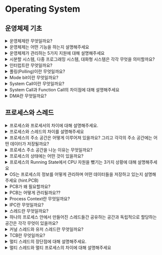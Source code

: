 # Operating System

## 운영체제 기초
<details>
<summary>운영체제란 무엇일까요?</summary>

<hr>

**운영 체제(OS, Operating System)** 란 컴퓨터 시스템의 자원을 효율적으로 관리하며 사용자가 컴퓨터를 편리하고 효과적으로 사용할 수 있는 환경을 제공하는 여러 프로그램들의 모임이다. 그리고 응용 프로그램과 하드웨어 간의 인터페이스로서 다른 응용 프로그램이 유용한 작업을 할 수 있도록 환경을 제공해준다.

넓은 의미에서는 커널 뿐만 아니라 시스템을 위한 유틸리티를 포함하는 개념을 갖고 있으며 좁은 의미에서는 메모리에 올라가있는 커널을 의미한다.

> 커널이란?
>
> - 전체 운영체제 코드 중 메모리에 올라가있는 부분을 커널이라고 한다.

<hr>
</details>

<details>
<summary>운영체제는 어떤 기능을 하는지 설명해주세요</summary>

<hr>

- CPU 스케줄링
- 메모리 관리
- 파일 관리
- 입출력 관리
- 프로세스 관리
- 네트워킹
- 보호
    - 시스템의 오류를 검사하고 복구합니다.
    - 자원 보호 기능을 제공합니다.

<hr>
</details>

<details>
<summary>운영체제가 관리하는 5가지 지원에 대해 설명해주세요</summary>

<hr>

**프로세스 관리**

- 프로세스의 스케줄링과 동기화 관리를 담당한다.
- 프로세스의 생성과 제거, 시작과 정지, 메시지 전달 등의 기능을 담당한다.

**저장장치 관리**

저장장치에는 1차 저장장치인 메인 메모리와 2차 저장장치인 하드디스크, NAND등이 있다. 운영체제는 이러한 저장장치를 관리하며 프로세스에게 메모리 할당 및 회수, 파일 생성과 삭제, 변경, 유지 등의 관리를 한다.

- 1차 저장장치 (Main Memory)
    - 프로세스에 할당하는 메모리
    - 영역의 할당과 해제각 메모리 영역 간의 침범 방지
    - 메인 메모리의 효율적 활용을 위한 가상 메모리 기능
- 2차 저장장치(HDD, NAND Flash Memory 등)
    - 파일 형식의 데이터 저장
    - 이런 파일 데이터 관리를 위한 파일 시스템을 OS에서 관리
    - `FAT, NTFS, EXT2, JFS, XFS` 등 많은 파일 시스템들이 개발되어 사용 중

**네트워킹**

TCP/IP기반의 인터넷에 연결하거나 응용 프로그램이 네트워크를 사용하면 OS에서 네트워크 프로토콜을 지원해야한다. 이처럼 OS는 응용 프로그램과 하드웨어 사이의 인터페이스 역하을 하며 하드웨어를 소프트웨어적으로 제어 및 관리를 하는 것을 알 수 있다.

**주변장치 관리**

- 입출력 장치의 스케줄링 및 전반적인 관리를 담당한다.
- 디바이스 드라이버를 OS가 관리하여 여러 하드웨어를 사용할 수 있게 해준다.

**사용자 관리**

사용자별 계정을 관리할 수 있는 사용자 관리 기능을 제공한다.

<hr>
</details>

<details>
<summary>시분할 시스템, 다중 프로그래밍 시스템, 대화형 시스템은 각각 무엇을 의미할까요?</summary>

<hr>

- CPU 작업시간을 여러 프로그램이 나누어 쓰는 시스템을 **시분할 시스템(time sharing system)**이라고 부른다.
- 메모리 공간을 분할해 여러 프로그램들을 동시에 메모리에 올려서 처리하는 시스템을 **다중 프로그래밍 시스템(multi-programming system)**이라고 한다.
- 사용자 관점에서 각 프로그램에 대한 키보드 입력의 결과를 곧바로 화면에 보여주는 것과 같은 시스템을 **대화형 시스템(interactive system)**이라고 한다.

→ 세 시스템 모두 여러 프로그램이 하나의 컴퓨터에서 동시에 실행되는 다중작업용 운영체제에 속한다.

<hr>
</details>

<details>
<summary>인터럽트란 무엇일까요?</summary>

<hr>

CPU가 프로그램을 실행하고 있는중 예기치 않은 상황이나 지금보다 먼저 수행해야하는 일이  발생한 경우 현재 실행 중인 작업을 즉시 중단하고, 발생된 상황에 대한 우선 처리가 필요함을 CPU에게 알리는 것을 의미한다.

- 하드웨어적으로 시그널을 확인하는 방식이다.
- 인터럽트 발생시에만 처리를 하여 시스템 부하가 적다.

이러한 인터럽트는 크게 하드웨어 인터럽트와 소프트웨어 인터럽트로 나뉘게 된다.

### 하드웨어 인터럽트

각각의 Hardware I/O device에서 발생한 인터럽트를 하드웨어 인터럽트라고 한다.

- 종류
  - 입출력 인터럽트 (I/O interrupt) - 입출력 작업의 종료나 입출력 오류에 의해 CPU의 기능이 요청됨
  - 정전,전원 이상 인터럽트(Power fail interrupt) - 전원 공급의 이상
  - 기계 착오 인터럽트(Machine check interrupt) - CPU의 기능적인 오류
  - 외부 신호 인터럽트(External interrupt) - I/O 장치가 아닌 오퍼레이터나 타이머에 의해 의도적으로 프로그램이 중단된 경우

### 소프트웨어 인터럽트 (= trap)

- CPU 내부에서 자신이 실행한 명령이나 CPU의 명령 실행에 관련된 모듈이 발생하는 경우 발생한다.
- 프로그램의 오류에 의해 생기거나 System call을 호출할 때 발생한다.
- 종류
  - **System call**: 애플리케이션이 kernel의 함수를 실행하기 위해 system call을 발생시킨다.
  - Exception
    - divide by zero, overflow/underflow, etc..

### 인터럽트 실행 과정

![Untitled](img/os/interrupt.png)

- Device controller는 요청한 작업이 끝나면 interrupt를 발생시켜 interrupt request line에 쌓아 둔다.
- CPU는 각각의 instruction이 끝날 때마다 interrupt line이 setting됐는지 확인을 하고 setting됐으면 CPU는 instruction의 수행을 멈추고 interrupt handler를 통해 interrupt를 처리한다.
- Interrupt가 발생하면 CPU는 interrupt vector로 실행을 전송한다. Interrupt vector는 interrupt service routine의 address를 알고 있어 해당 address를 알려주고 CPU는 해당 service routine을 실행시킨다. 실행이 끝나면 작업을 마친 프로세스를 block 상태에서 ready상태로 변경하고 기존의 수행 중이던 process를 이어서 수행한다. (프로세스의 우선순위에 따라 인터럽트 처리를 마친 프로세스를 바로 실행할 수도 있다.)

### 📚 Reference
- [인터럽트(Interrupt)의 개념과 종류](https://raisonde.tistory.com/entry/%EC%9D%B8%ED%84%B0%EB%9F%BD%ED%8A%B8Interrupt%EC%9D%98-%EA%B0%9C%EB%85%90%EA%B3%BC-%EC%A2%85%EB%A5%98)
- [[OS] Interrupt 인터럽트란?](https://doh-an.tistory.com/31)

<hr>
</details>

<details>
<summary>폴링(Polling)이란 무엇일까요?</summary>

<hr>

- 인터럽트와 같게 CPU가 다른 프로세스를 실행하는 동안 디바이스로 부터 발생하는 이벤트들을 처리하는 방법 중 하나이다.
- 폴링 방식은 특정 주기마다 CPU가 디바이스들이 serving(이벤트 처리)이 필요한지 체크하여야해서 CPU 사이클의 낭비가 발생한다.
    - 폴링은 특정 주기마다 CPU가 디바이스를 poll할 때만 serving이 가능하다. 하지만 인터럽트는 언제든지 발생할 수 있다.
- 인터럽트와 다르게 소프트웨어적으로 시그널을 확인하는 방식이다.
- 장점으로는 구현이 쉽고 우선순위의 변경이 용이하다는 점이 있다.

> 인터럽트는 폴링 방식과 다르게 하드웨어로 지원을 받아야하는 제약이 있다. 하지만 폴링 방식보다 신속하게 대응하는 것이 가능하여 실시간 대응이 필요할 때 필수적인 기능이다. 즉, 인터럽트는 발생시기를 예측하기 힘든 경우 컨트롤러가 가장 빠르게 대응할 수 있는 방식이다.


### 📚 Reference
- [Interrupt와 polling의 차이](https://seonggyu.tistory.com/26)

<hr>
</details>

<details>
<summary>Mode bit이란 무엇일까요?</summary>

<hr>

- 사용자 장치의 잘못된 수행으로 다른 프로그램 및 운영체제에 피해가 가지 않도록 하기 위한 Mode bit이라는 보호장치가 존재한다.
- Mode bit은 **하드웨어적**으로 두가지 모드의 operation을 지원한다.
  - 1이면 user mode (사용자 프로그램 수행)
  - 0이면 kernel mode (OS코드 수행)
- Privileged instruction은 파일을 다루거나 I/O에게 request를 하는 등 OS만 실행할 수 있는 instruction으로 kernel mode에서만 수행가능하다.
- 만약 user mode에서 실행하려고 하면 프로그램을 종료하고 software interrupt가 발생한다. User Program이 hardware에 접근하려면 system call을 통해 실행하여야 한다.

<hr>
</details>

<details>
<summary>System Call이란 무엇일까요?</summary>

<hr>

User program이 접근하지 못하는 OS만의 Privileged instruction을 실행하기 위해 OS에게 특정 일들을 수행해달라고 요청하는 것으로 Software interrupt이다. 이는 User program과 OS사이의 interface를 제공한다.

System call이 발생하면 mode bit을 0으로 변경하여 요청된 작업을 처리하고 다시 유저모드인 1로 변경하여 유저 프로세스가 수행되게 된다.

<hr>
</details>

<details>
<summary>System Call과 Function Call의 차이점에 대해 설명해주세요</summary>

<hr>

![Untitled](img/os/systemCall_vs_functionCall.png)

fuction call은 같은 process 내에서 process 내에 있는 function 을 불러서 수행하는 것이다. 반면에 System call은 OS의 도움을 받아 OS의 function을 불러서 수행하는 것이다.

<hr>
</details>

<details>
<summary>DMA란 무엇일까요?</summary>

<hr>

- 모든 메모리의 접근은 CPU에 의해 접근이 가능하여, 메모리의 접근을 위해서는 CPU에게 인터럽트를 발생시켜 부탁해야 했다. 이러한 구조는 모든 메모리 연산이 필요할 때마다 interrupt를 발생시키고, CPU는 인터럽트를 처리하기 위해 로컬버퍼와 메모리 사이에서 데이터를 옮기는 일까지 진행했다. 이러한 이유때문에 CPU의 효율성이 떨어지는 문제가 존재하였다. 비효율을 극복하기 위해 CPU이외에 메모리 접근이 가능한 장치가 있는데 이를 DMA(Direct Memory Access)라고 한다.
- DMA는 일종의 컨트롤러 장치로서, CPU가 입출력 장치들의 메모리 접근 요청에 의해 자주 인터럽트 당하는 것을 막아주는 역할을 한다.
- **DMA를 사용하면 로컬버퍼에서 메모리로 데이터를 읽어오는 작업을 CPU가 아닌 DMA가 대행하게 된다.** 덕분에 CPU가 인터럽트를 처리할 필요가 없다.
- DMA는 바이트단위가 아닌 블록 단위로 데이터를 메모리로 읽어온 후 CPU에게 인터럽트를 발생시켜 작업의 완료를 알린다.
  - CPU에 발생하는 인터럽트의 빈도를 줄여 CPU를 좀 더 효울적으로 관리할 수 있게 해준다.

<hr>
</details>

## 프로세스와 스레드
<details>
<summary>프로세스와 프로세서의 차이에 대해 설명해주세요.</summary>

<hr>

- 프로세스는 코드로 작성된 프로그램이 메모리에 적재되어 사용할 수 있는 상태가 된 것이다. 즉, 메모리 상에서 실행중인 프로그램을 프로세스라고 한다.
- 프로세서는 CPU를 의미한다.

<hr>
</details>

<details>
<summary>프로세스와 스레드의 차이를 설명해주세요</summary>

<hr>

- 프로세스는 메모리에 적재된 하나의 프로그램을 의미한다.
- 스레드는 CPU에서 동작하는 가장 작은 단위의 작업 단위이다.

> 프로세스는 운영체제로부터 자원을 할당받는 작업의 단위이고 스레드는 프로세스가 할당받은 자원을 이용하는 실행의 단위이다.

> 하나의 프로세스는 1개 이상의 여러 스레드가 들어갈 수 있으며 컨테이너는 스레드를 관리하는 컨테이너로 볼 수 있다.

<hr>
</details>

<details>
<summary>프로세스의 주소 공간은 어떻게 이루어져 있을까요? 그리고 각각의 주소 공간에는 어떤 데이터가 저장될까요?</summary>

<hr>

- **Text (Code)**: 코드 자체를 구성하는 메모리 영역
- **Data**:  전역변수, 정적 변수, 배열과 같은 static data (global variable)
  - 초기화된 데이터는 data 영역에 저장하며 초기화되지 않은 데이터는 bss 영역에 저장한다.
- **Stack**: 지역변수, 매개변수, 리턴 값과 같은 데이터를 저장하는 임시 메모리 영역이다. (local variable, function parameter, return address)
- **Heap**: run time 시점에 동적 할당되는 데이터들이 저장된다. (malloc, java object)

  > C에서 Pointer 변수 같은 경우 stack에는 데이터의 주소값들이 저장이 되고 heap에는 실제 값이 저장된다.

  > Java의 경우 객체 생성에서 비슷한 예시가 있다.
  >
  >
  > ![Untitled](img/os/process_stack_heap.png)
  >
  > int a,b는 local variable이어서 stack에 저장이 되고 class1 obj도 local variable이어서 stack에 저장이 되는데 object의 실제 내용은 heap에 저장이 되고 stack에서는 주소값을 갖고 있다. object는 생성이 되면 처음에는 stack에 주소값만 생성이 되고 실제로 할당이 되면 그때서야 heap이 생성되고 실제 데이터가 저장이 된다.

<hr>
</details>

<details>
<summary>프로세스 주소 공간을 나눈 이유는 무엇일까요?</summary>

<hr>

최대한 데이터를 공유하며 메모리 사용량을 줄이기 떄문이다.

Code와 같은 프로그램 자체의 정보는 같은 변함이 없는 같은 내용이기에 따로 관리를 하며 공유를 한다. 반면에 Stack, Data는 스택 구조의 특성과 전역 변수의 활용성을 위해서 나누게 되었다.

<hr>
</details>

<details>
<summary>프로세스의 상태에는 어떤 것이 있을까요?</summary>

<hr>

![Untitled](img/os/process_state.png)

- **New**: process가 생성중인 상태
- **Ready**: CPU를 사용하려고 기다리는 상태 (할당이 되면 바로 시행하려고 proces 가 메모리에 올라가 있다.)
- **Running**: CPU를 잡고 instruction을 수행중인 상태
- **Blocked(wait, sleep)**: CPU를 주어도 당장 instruction을 수행할 수 없는 상태, process 자신이 요청한 event (I/O, 공유하는 데이터 등)가 즉시 만족되지 않아 이를 기다리는 상태이다. 요청한 event가 수행을 마치면 interrupt를 발생시키고 blocked상태의 process를 ready queue에 옮겨준다.
- **Terminated**: 수행이 끝난 상태

<hr>
</details>

<details>
<summary>프로세스의 Running State에서 CPU 자원을 뺐기는 3가지 상황에 대해 설명해주세요</summary>

<hr>

1. Interrupt가 발생했을 때 (timer도 포함)
2. I/O request를 하기 위해 system call을 하여 waiting상태로 넘어가는 경우
3. Process의 수행이 끝나서 terminated로 되는 경우

<hr>
</details>

<details>
<summary>OS는 프로세스의 정보를 어떻게 관리하며 어떤 데이터들을 저장하고 있는지 설명해주세요 (hint.PCB)</summary>

<hr>
각각의 Process들은 OS의 관리를 받게 되는데 이때 OS는 process의 현재 정보들을 알기 위해 PCB(Process Control Block)를 사용한다.

PCB는 아래의 정보들을 저장하고 있다.

- Process **state**
- Process number: process id (**pid**)
- **Program counter** (PC) - next instruction address
- **CPU register** – contents of registers (in CPU)
- etc (Owner, CPU Usage, Memory Usage, Process Priority, I/O status information)

<hr>
</details>

<details>
<summary>PCB가 왜 필요할까요?</summary>

<hr>

CPU core는 하나의 프로세스가 사용하지 않고 여러 프로세스가 공유해서 사용한다. 이때 프로세스의 교체(Context switching)이 발생할 때마다 실행중인 CPU에 올라간 프로세스의 정보를 변경해야하고, 프로세스들은 추후 CPU 이용 순서가 왔을 때 이전 작업 내용을 이어서 하기 위해 정보를 저장해야할 필요가 있다. 운영체제는 이러한 프로세스의 정보를 PCB를 통해 저장하고 관리하고 있다.

Context Switching이 발생할 때는 PCB의 값들을 변경하게 되며 PCB의 정보를 통해 연산을 이어서 한다.

<hr>
</details>

<details>
<summary>PCB는 어떻게 관리될까요??</summary>

<hr>

- kernel의 data영역은 CPU, memory, disk등의 데이터들을 각각 갖고 있다. 그리고 각각의 process의 정보들을 갖고 있는 PCB들이 존재한다. 즉, PCB는 kernel의 data 영역에서 관리된다.

  ![Untitled](img/os/pcb_in_os.png)

- 이때 PCB들은 Linked List 방식으로 관리가 된다. PCB List Head에 PCB들이 생성될 때마다 붙게 된다. 주소값으로 연결이 이루어져 있는 연결리스트이기 때문에 삽입 삭제가 용이하다.
- 프로세스가 생성되면 PCB가 생성되고 프로세스가 종료되면 PCB도 제거된다.

<hr>
</details>

<details>
<summary>Process Context란 무엇일까요?</summary>

<hr>

- 프로세스 문맥(Process Context)이란 프로세스가 현재 어떤 상태에서 수행되고 있는지 정확히 규명하기 위해 필요한 정보를 의미한다.
- 시분할 시스템에서는 CPU의 제어권을 공유하기에 프로세스를 재개하는 시점에 대한 정보를 알기 위해 Process Context를 이용한다.
- 프로세스의 주소공간(코드, 데이터, 스택 상태)등을 비롯해 레지서터의 값, 시스템 콜 등을 통해 커널에서 수행한 일의 상태, 프로세스에 관해 커널이 관리하고 있는 각종 정보 등을 포함한다.
- 하드웨어 문맥, 프로세스 주소 공간, 커널상의 문맥으로 나누어볼 수 있다.
  - 하드웨어 문맥: CPU의 수행 상태를 나태는 것으로 **PC**와 **레지스터**에 저장한 값들
  - 프로세스 주소 공간: **코드**, **데이터**, **스택**으로 구성되는 주소공간
  - 커널 상의 문맥: **PCB**, **커널 스택**과 같은 자료구조
- 실행중인 프로세스가 발생할 때, 문맥을 교환하는 것을 Context Switching이라고 한다.
  - Context Switching은 타이머 인터럽트나 입출력 요청 시스템 콜을 통해 프로세스가 blocking 상태로 이동할 때만 발생하며, 그 외의 system call이나 context switching에는 발생하지 않는다.

    > 단순히 사용자 모드에서 커널 모드로 바뀌어 특권명령을 수행하는 시스템 콜이나 인터럽트는 단순히 커널 모드에서 처리하고 사용자모드로 바뀌게 된다. context switching은 없다!!!


<hr>
</details>

<details>
<summary>IPC란 무엇일까요?</summary>

<hr>

경우에 따라서 독립적인 프로세스들이 협력할 때 업무의 효율성이 증진될 수 있다.

- 부분적인 처리 결과나 정보 공유, 처리 속도 향상 등

이를 위해 운영체제는 프로세스간 협력 메커니즘을 제공한다. 대표적으로는 **IPC(Inter-Proess Communiacation)**이 있다.

즉, IPC란 하나의 컴퓨터 안에서 실행 중인 서로 다른 프로세스간에 발생하는 통신을 말한다.

### IPC 종류

> 대표적인 Message Passing과 Shared Memory만 알아도 된다.
>

**익명 PIPE**

익명 파이프는 부모-자식 프로세스간 통신처럼 통신할 프로세스를 명확히 알 수 있는 경우에 사용한다.

파이프는 두 개의 데이터를 연결하는데 하나의 프로세스는 데이터를 쓰기만하고, 다른 프로세스는 데이터를 읽기만하는 단방향 통신이다. (**반이중 통신**이라고도 불린다.) 그래서 양방향 통신을 하고 싶으면 2개의 파이프를 만들어야 한다.

간단하게 사용할 수 있는 장점이 있고 단순한 데이터의 흐름을 가질 땐 해당 파이프를 사용하는 것이 효율적이나 **전이중통신(양방향 통신)**을 위해 2개의 파이프를 만들어야 할 때는 구현이 복잡해진다는 단점이 있다.

**Named PIPE(FIFO)**

Named 파이프는 전혀 모르는 상태의 프로세스들 사이의 통신에 사용한다.

부모 프로세스와 무관한 다른 프로세스도 통신이 가능하다. 하지만 익명 파이프처럼 읽기/쓰기가 동시에 불가능하여 전이중 통신을 만들기 위해서는 2개의 파이프를 만들어야 한다.

**Message Passing**

두 프로세스의 주소 공간이 달라 메시지를 직접 전달할 수는 없고 통신하기를 원하는 두 프로세스 사이에 communication link를 생성한 후 커널의 `send()`, `recieve()` 연산을 통해 메시지를 주고받는다.

> `send()`, `recieve()` 연산은 시스템 콜을 통해 사용할 수 있다.
>

메시지 전달은 전송 대상이 다른 프로세스인지 아니면 메일박스라는 일종의 저장공간인지에 따라 다시 직접 통신(direct communication)과 간접 통신(indirect communication)으로 나뉘게 된다.

**Shared Memory**

파이프, 메시지 큐가 통신을 이용한 설비라면, **공유 메모리는 데이터 자체를 공유하도록 지원하는 설비**이다.

Shared memory를 사용하면 특수한 공간이 생기는데 이 공간을 process들이 각자 자신의 공간이라고 생각하며 사용한다. 프로세스가 공유 메모리 할당을 커널에 요청하면 커널은 해당 프로세스에 메모리 공간을 할당해주고 이후에 모든 프로세스는 해당 메모리에 접근할 수 있다.

해당 방법은 중개자 없이 곧바로 메모리에 접근할 수 있어서 IPC 중에서 가장 빠르게 작동한다. 하지만 2개 이상의 Process가 동시에 접근하려는 문제(Proces synchronization)와 Multi Processor에서의 Cache Coherence Problem이 발생할 수 있다.

**Memory Map**

공유 메모리처럼 메모리를 공유하는 방법이다. 메모리 맵은 열린 파일을 메모리에 매핑시켜 공유하는 방식이다.

주로 파일로 대용량 데이터를 공유해야 할 때 사용한다.

**Socket**

네트워크 통신을 통해 데이터를 공유한다.

클라이언트와 서버가 소켓을 통해서 통싢는 구조로 원격에서 프로세스간 데이터를 공유할 때 사용한다.

> 이러한 IPC 통신에서 프로세스 간 데이터를 동기화하고 보호하기 위해 세마포어와 뮤텍스를 사용한다.

<hr>
</details>

<details>
<summary>스레드란 무엇일까요?</summary>

<hr>

CPU가 동작하는 가장 작은 단위를 스레드(thread)라고 한다.
사용자들이 2개의 같은 program을 이용하는 경우는 program들은 동일한 code를 실행하고 data들을 공유하고 싶을 것이다. 그래서 code와 data를 같이 공유하며 사용하자라고 만든 것이 thread이다

- 하나의 Process는 한개 이상의 스레드로 구성된다.
- 동일한 프로그램을 여러 개 띄우더라도 process가 하나만 만들어진다. (code, data이 하나만 만들어진다는 뜻.)
- IPC없이 바로 shared memory에 접근 가능하다
- Process들끼리 바꾸는 context switching보다 Thread를 변경하는 것이 overhead가 적다.
- 새로운 스레드를 만들 때는 PC, Register, Stack에 대한 공간만 만들면 됨으로 프로세스를 만드는 것보다 memory와 time 측면에서 이점이 있다.

<hr>
</details>

<details>
<summary>하나의 프로세스 안에서 만들어진 스레드들간 공유하는 공간과 독립적으로 할당하는 공간은 각각 무엇이 있을까요?</summary>

<hr>

- 공유하는 공간: Code, Data (OS Resource도 공유한다.)
- 각각 관리하는 공간: PC, Register, Stack
  - TCB(Thread Control Block)으로 관리

<hr>
</details>

<details>
<summary>커널 스레드와 유저 스레드란 무엇일까요?</summary>

<hr>

### Kernel thread

- thread_create system call을 통해 생성되며 Kernel의 support를 받아 kernel이 thread의 존재를 알게 된다.
- 각각의 thread는 TCB를 갖는다. (TCB의 정보들은 PCB안에 있다.)
- **장점** : Parallelism과 Concurrency를 지원한다.

  (Concurrency: 하나의 스레드가 block 상태에 있어도 다른 스레드가 실행 가능하다.)

- **단점** : thread들은 kernel을 통해서 operation을 해야하기에 User thread보다 무겁다.

### User thread

![Untitled](img/os/user_thread.png)

- Implement thread in user library.
- 생성을 위해 system call이 필요 없다.
- 하나의 kernel thread안에 여러 개의 user thread가 mapping되어서 만들어진다.
- **장점** : kernel이 존재를 몰라서 user space안에서 thread library에 의해 관리된다. system call이 필요 없어서 빠르다.
- **단점** : 하나의 user thread가 system call을 만들면 전체 thread가 blocked 상태가 된다 또한 Parallelism을 지원하지 않는다.

<hr>
</details>

<details>
<summary>TCB란 무엇일까요?</summary>

<hr>

- 프로세스를 PCB를 통해 관리하듯이 스레드는 TCB(Thread Control Block)라는 구조를 통해 관리된다.
- TCB의 정보는 PCB안에 있다.
- 각각의 Kernel Thread에만 생성된다.
- PC, register의 정보를 갖고 있다.
- ready queue는 CPU를 기다리고 있는 TCB의 리스트로 context switch를 할때마다 TCB들에 있는 각각의 PC, register 정보를 바꿔주게 된다.

<hr>
</details>

<details>
<summary>멀티 스레드의 장단점에 대해 설명해주세요.</summary>

<hr>

하나의 프로세스에 여러 스레드로 자원을 공유하며 작업을 나누어 수행하는 것이다.

**장점**

- 독립적으로 프로세스를 생성하는 것에 비해 PC, Register, Stack에 대한 공간만 만들면 됨으로 프로세스를 만드는 것보다 memory와 time 측면에서 이점이 있다.
- 시스템의 처리율이 향상된다.
- 스레드간 데이터를 주고받는 것이 간단해지고 시스템 자원 소모가 줄었다.
- 스레드 사이의 작업량이 적어 Context Switching이 빠르다. (캐시 메모리를 비울 필요가 없다)
  - Non-blocking system call을 하여 효율적이다.
    - Single thread는 I/O작업을 하면 process전체가 waiting으로 가게 되는 blocking system인데 multi-thread process같은 경우는 하나의 thread가 I/O작업을 하여 해당 thread가 waiting으로 가더라도 다른 thread가 CPU를 할당받아 사용할 수 있는 Non-blocking system이다.
- 간단한 통신 방법으로 프로그램의 응답시간과 통신 비용이 단축됐다. (IPC없이 Shared 메모리에 접근 가능)

**단점**

- 자원을 공유하기에 bottle neck, deadlock과 같은 동기화 문제가 발생할 수 있다.
- 주의깊은 설계가 필요하고 디버깅이 어렵다.
- 하나의 스레드에 문제가 생기면 전체 프로세스가 영향을 받는다.
- 단일 프로세스 시스템의 경우 효과를 기대하기가 어렵다.

<hr>
</details>

<details>
<summary>멀티 스레드와 멀티 프로세스의 차이에 대해 설명해주세요</summary>

<hr>

> 멀티 프로세스는 하나의 프로그램을 여러 개의 프로세스로 구성하여, 각 프로세스가 하나의 작업을 처리하는 것을 의미한다.
>

> 멀티 스레드는 하나의 프로세스에 여러 스레드가 자원을 공유하며 작업을 나누어 수행하는 것이다.
>

차이

- 멀티 스레드는 멀티 프로세스보다 작은 메모리 공간을 차지하고 Context Switching이 빠른 장점이 있지만, 동기화 문제와 하나의 스레드 장애로 전체 스레드가 종료될 위험을 갖고 있다.
- 멀티 프로세스는 하나의 프로세스가 죽더라도 다른 프로세스에 영향을 주지 않아 안정성이 높지만, 멀티 스레드보다 많은 메모리 공간과 CPU 시간을 차지하는 단점이 있다.
- 두 방법은 동시에 여러 작업을 수행하는 점에서 동일하지만, 각각의 장단이 있음으로 적용하는 시스템에 따라 적합한 동작 방식을 선택하고 적용해야 한다.

### 📚 Reference
- [[OS]멀티 프로세스와 멀티 스레드의 차이는 무엇일까?](https://livenow14.tistory.com/67)

<hr>
</details>
